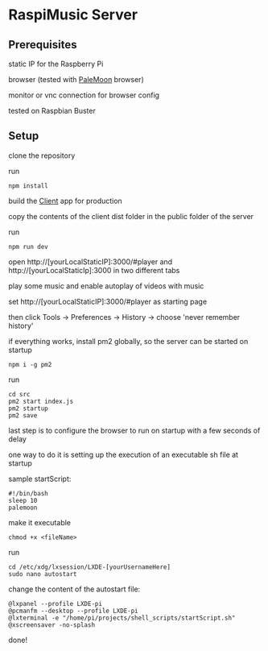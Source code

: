 # RaspiMusic Server

## Prerequisites

static IP for the Raspberry Pi

browser (tested with [PaleMoon][1] browser)

[1]: http://linux.palemoon.org/

monitor or vnc connection for browser config

tested on Raspbian Buster

## Setup

clone the repository

run

```
npm install
```

build the [Client][2] app for production

[2]: https://github.com/neblancsi/RaspiMusicClient

copy the contents of the client dist folder in the public folder of the server

run

```
npm run dev
```

open http://[yourLocalStaticIP]:3000/#player and http://[yourLocalStaticIp]:3000 in two different tabs

play some music and enable autoplay of videos with music

set http://[yourLocalStaticIP]:3000/#player as starting page

then click Tools -> Preferences -> History -> choose 'never remember history'

if everything works, install pm2 globally, so the server can be started on startup

```
npm i -g pm2
```

run

```
cd src
pm2 start index.js
pm2 startup
pm2 save
```

last step is to configure the browser to run on startup with a few seconds of delay

one way to do it is setting up the execution of an executable sh file at startup

sample startScript:

```
#!/bin/bash
sleep 10
palemoon
```

make it executable

```
chmod +x <fileName>
```

run

```
cd /etc/xdg/lxsession/LXDE-[yourUsernameHere]
sudo nano autostart
```

change the content of the autostart file:

```
@lxpanel --profile LXDE-pi
@pcmanfm --desktop --profile LXDE-pi
@lxterminal -e "/home/pi/projects/shell_scripts/startScript.sh"
@xscreensaver -no-splash
```

done!
